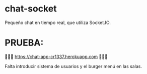 # chat-socket

Pequeño chat en tiempo real, que utiliza Socket.IO.

# PRUEBA:

🔴🔴🔴 https://chat-app-cr1337.herokuapp.com 🔴🔴🔴


Falta introducir sistema de usuarios y el burger menú en las salas.
